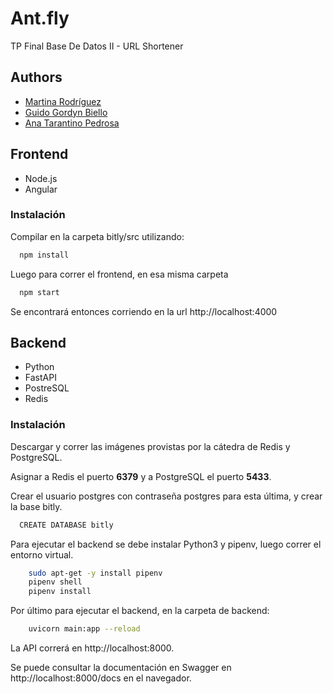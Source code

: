 # Ant.fly

TP Final Base De Datos II - URL Shortener



## Authors

- [Martina Rodríguez](https://www.github.com/martirodriguez98)
- [Guido Gordyn Biello](https://www.github.com/ggordyn)
- [Ana Tarantino Pedrosa](https://www.github.com/anatarantino)



## Frontend

- Node.js
- Angular

### Instalación 

Compilar en la carpeta bitly/src utilizando:

```bash
  npm install
```

Luego para correr el frontend, en esa misma carpeta

```bash
  npm start
```

Se encontrará entonces corriendo en la url
http://localhost:4000


## Backend

- Python
- FastAPI
- PostreSQL
- Redis

### Instalación 

Descargar y correr las imágenes provistas por la cátedra de Redis y PostgreSQL.

Asignar a Redis el puerto **6379** y a PostgreSQL el puerto **5433**.

Crear el usuario postgres con contraseña postgres para esta última, y crear la base bitly.

```bash
  CREATE DATABASE bitly 
```


Para ejecutar el backend se debe instalar Python3 y pipenv, luego correr el entorno virtual.
```bash
    sudo apt-get -y install pipenv
    pipenv shell
    pipenv install
```

Por último para ejecutar el backend, en la carpeta de backend:

```bash
    uvicorn main:app --reload
```

La API correrá en http://localhost:8000.

Se puede consultar la documentación en Swagger en http://localhost:8000/docs en el navegador.



